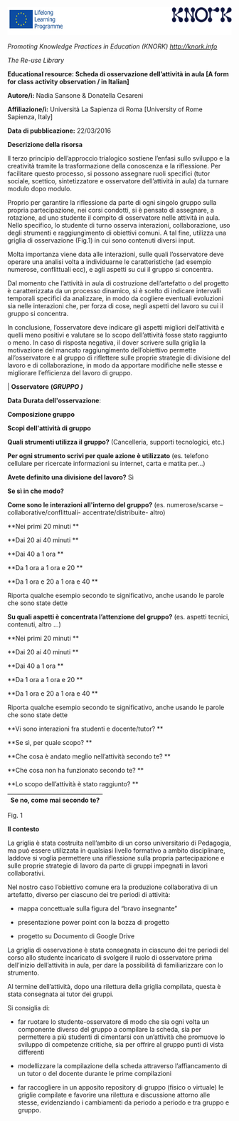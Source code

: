 <img src="img035/media/image01.png" width="601" height="62" />

*Promoting Knowledge Practices in Education (KNORK) http://knork.info*

*The Re-use Library*

**Educational resource: Scheda di osservazione dell’attività in aula \[A form for class activity observation / in Italian\]**

**Autore/i:** Nadia Sansone & Donatella Cesareni

**Affiliazione/i:** Università La Sapienza di Roma \[University of Rome Sapienza, Italy\]

**Data di pubblicazione:** 22/03/2016

**Descrizione della risorsa**

Il terzo principio dell’approccio trialogico sostiene l’enfasi sullo sviluppo e la creatività tramite la trasformazione della conoscenza e la riflessione. Per facilitare questo processo, si possono assegnare ruoli specifici (tutor sociale, scettico, sintetizzatore e osservatore dell’attività in aula) da turnare modulo dopo modulo.

Proprio per garantire la riflessione da parte di ogni singolo gruppo sulla propria partecipazione, nei corsi condotti, si è pensato di assegnare, a rotazione, ad uno studente il compito di osservatore nelle attività in aula. Nello specifico, lo studente di turno osserva interazioni, collaborazione, uso degli strumenti e raggiungimento di obiettivi comuni. A tal fine, utilizza una griglia di osservazione (Fig.1) in cui sono contenuti diversi input.

Molta importanza viene data alle interazioni, sulle quali l’osservatore deve operare una analisi volta a individuarne le caratteristiche (ad esempio numerose, conflittuali ecc), e agli aspetti su cui il gruppo si concentra.

Dal momento che l’attività in aula di costruzione dell’artefatto o del progetto è caratterizzata da un processo dinamico, si è scelto di indicare intervalli temporali specifici da analizzare, in modo da cogliere eventuali evoluzioni sia nelle interazioni che, per forza di cose, negli aspetti del lavoro su cui il gruppo si concentra.

In conclusione, l’osservatore deve indicare gli aspetti migliori dell’attività e quelli meno positivi e valutare se lo scopo dell’attività fosse stato raggiunto o meno. In caso di risposta negativa, il dover scrivere sulla griglia la motivazione del mancato raggiungimento dell’obiettivo permette all’osservatore e al gruppo di riflettere sulle proprie strategie di divisione del lavoro e di collaborazione, in modo da apportare modifiche nelle stesse e migliorare l’efficienza del lavoro di gruppo.

| **Osservatore** **(*GRUPPO )***                                                                                                                    
                                                                                                                                                     
 **Data** **Durata dell'osservazione**:                                                                                                              
                                                                                                                                                     
 **Composizione gruppo**                                                                                                                             
                                                                                                                                                     
 **Scopi dell'attività di gruppo**                                                                                                                   
                                                                                                                                                     
 **Quali strumenti utilizza il gruppo?** (Cancelleria, supporti tecnologici, etc.)                                                                   
                                                                                                                                                     
 **Per ogni strumento scrivi per quale azione è utilizzato** (es. telefono cellulare per ricercate informazioni su internet, carta e matita per...)  
                                                                                                                                                     
 **Avete definito una divisione del lavoro?** Sì                                                                                                     
                                                                                                                                                     
 **Se sì in che modo?**                                                                                                                              
                                                                                                                                                     
 **Come sono le interazioni all'interno del gruppo?** (es. numerose/scarse – collaborative/conflittuali- accentrate/distribuite- altro)              
                                                                                                                                                     
 **Nei primi 20 minuti **                                                                                                                            
                                                                                                                                                     
 **Dai 20 ai 40 minuti **                                                                                                                            
                                                                                                                                                     
 **Dai 40 a 1 ora **                                                                                                                                 
                                                                                                                                                     
 **Da 1 ora a 1 ora e 20 **                                                                                                                          
                                                                                                                                                     
 **Da 1 ora e 20 a 1 ora e 40 **                                                                                                                     
                                                                                                                                                     
 Riporta qualche esempio secondo te significativo, anche usando le parole che sono state dette                                                       
                                                                                                                                                     
 **Su quali aspetti è concentrata l’attenzione del gruppo?** (es. aspetti tecnici, contenuti, altro …)                                               
                                                                                                                                                     
 **Nei primi 20 minuti **                                                                                                                            
                                                                                                                                                     
 **Dai 20 ai 40 minuti **                                                                                                                            
                                                                                                                                                     
 **Dai 40 a 1 ora **                                                                                                                                 
                                                                                                                                                     
 **Da 1 ora a 1 ora e 20 **                                                                                                                          
                                                                                                                                                     
 **Da 1 ora e 20 a 1 ora e 40 **                                                                                                                     
                                                                                                                                                     
 Riporta qualche esempio secondo te significativo, anche usando le parole che sono state dette                                                       
                                                                                                                                                     
 **Vi sono interazioni fra studenti e docente/tutor? **                                                                                              
                                                                                                                                                     
 **Se sì, per quale scopo? **                                                                                                                        
                                                                                                                                                     
 **Che cosa è andato meglio nell’attività secondo te? **                                                                                             
                                                                                                                                                     
 **Che cosa non ha funzionato secondo te? **                                                                                                         
                                                                                                                                                     
 **Lo scopo dell’attività è stato raggiunto? **                                                                                                      
                                                                                                                                                     
 **Se no, come mai secondo te?**                                                                                                                     |
|----------------------------------------------------------------------------------------------------------------------------------------------------|

Fig. 1

**Il contesto**

La griglia è stata costruita nell’ambito di un corso universitario di Pedagogia, ma può essere utilizzata in qualsiasi livello formativo a ambito disciplinare, laddove si voglia permettere una riflessione sulla propria partecipazione e sulle proprie strategie di lavoro da parte di gruppi impegnati in lavori collaborativi.

Nel nostro caso l’obiettivo comune era la produzione collaborativa di un artefatto, diverso per ciascuno dei tre periodi di attività:

-   mappa concettuale sulla figura del “bravo insegnante”

-   presentazione power point con la bozza di progetto

-   progetto su Documento di Google Drive

La griglia di osservazione è stata consegnata in ciascuno dei tre periodi del corso allo studente incaricato di svolgere il ruolo di osservatore prima dell’inizio dell’attività in aula, per dare la possibilità di familiarizzare con lo strumento.

Al termine dell’attività, dopo una rilettura della griglia compilata, questa è stata consegnata ai tutor dei gruppi.

Si consiglia di:

-   far ruotare lo studente-osservatore di modo che sia ogni volta un componente diverso del gruppo a compilare la scheda, sia per permettere a più studenti di cimentarsi con un’attività che promuove lo sviluppo di competenze critiche, sia per offrire al gruppo punti di vista differenti

-   modellizzare la compilazione della scheda attraverso l’affiancamento di un tutor o del docente durante le prime compilazioni

-   far raccogliere in un apposito repository di gruppo (fisico o virtuale) le griglie compilate e favorire una rilettura e discussione attorno alle stesse, evidenziando i cambiamenti da periodo a periodo e tra gruppo e gruppo.



